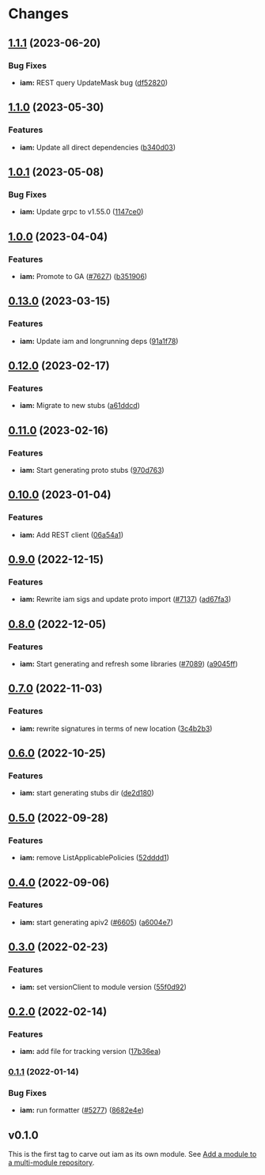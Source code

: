 # Changes


## [1.1.1](https://github.com/googleapis/google-cloud-go/compare/iam/v1.1.0...iam/v1.1.1) (2023-06-20)


### Bug Fixes

* **iam:** REST query UpdateMask bug ([df52820](https://github.com/googleapis/google-cloud-go/commit/df52820b0e7721954809a8aa8700b93c5662dc9b))

## [1.1.0](https://github.com/googleapis/google-cloud-go/compare/iam/v1.0.1...iam/v1.1.0) (2023-05-30)


### Features

* **iam:** Update all direct dependencies ([b340d03](https://github.com/googleapis/google-cloud-go/commit/b340d030f2b52a4ce48846ce63984b28583abde6))

## [1.0.1](https://github.com/googleapis/google-cloud-go/compare/iam/v1.0.0...iam/v1.0.1) (2023-05-08)


### Bug Fixes

* **iam:** Update grpc to v1.55.0 ([1147ce0](https://github.com/googleapis/google-cloud-go/commit/1147ce02a990276ca4f8ab7a1ab65c14da4450ef))

## [1.0.0](https://github.com/googleapis/google-cloud-go/compare/iam/v0.13.0...iam/v1.0.0) (2023-04-04)


### Features

* **iam:** Promote to GA ([#7627](https://github.com/googleapis/google-cloud-go/issues/7627)) ([b351906](https://github.com/googleapis/google-cloud-go/commit/b351906a10e17a02d7f7e2551bc1585fd9dc3742))

## [0.13.0](https://github.com/googleapis/google-cloud-go/compare/iam/v0.12.0...iam/v0.13.0) (2023-03-15)


### Features

* **iam:** Update iam and longrunning deps ([91a1f78](https://github.com/googleapis/google-cloud-go/commit/91a1f784a109da70f63b96414bba8a9b4254cddd))

## [0.12.0](https://github.com/googleapis/google-cloud-go/compare/iam/v0.11.0...iam/v0.12.0) (2023-02-17)


### Features

* **iam:** Migrate to new stubs ([a61ddcd](https://github.com/googleapis/google-cloud-go/commit/a61ddcd3041c7af4a15109dc4431f9b327c497fb))

## [0.11.0](https://github.com/googleapis/google-cloud-go/compare/iam/v0.10.0...iam/v0.11.0) (2023-02-16)


### Features

* **iam:** Start generating proto stubs ([970d763](https://github.com/googleapis/google-cloud-go/commit/970d763531b54b2bc75d7ff26a20b6e05150cab8))

## [0.10.0](https://github.com/googleapis/google-cloud-go/compare/iam/v0.9.0...iam/v0.10.0) (2023-01-04)


### Features

* **iam:** Add REST client ([06a54a1](https://github.com/googleapis/google-cloud-go/commit/06a54a16a5866cce966547c51e203b9e09a25bc0))

## [0.9.0](https://github.com/googleapis/google-cloud-go/compare/iam/v0.8.0...iam/v0.9.0) (2022-12-15)


### Features

* **iam:** Rewrite iam sigs and update proto import ([#7137](https://github.com/googleapis/google-cloud-go/issues/7137)) ([ad67fa3](https://github.com/googleapis/google-cloud-go/commit/ad67fa36c263c161226f7fecbab5221592374dca))

## [0.8.0](https://github.com/googleapis/google-cloud-go/compare/iam/v0.7.0...iam/v0.8.0) (2022-12-05)


### Features

* **iam:** Start generating and refresh some libraries ([#7089](https://github.com/googleapis/google-cloud-go/issues/7089)) ([a9045ff](https://github.com/googleapis/google-cloud-go/commit/a9045ff191a711089c37f1d94a63522d9939ce38))

## [0.7.0](https://github.com/googleapis/google-cloud-go/compare/iam/v0.6.0...iam/v0.7.0) (2022-11-03)


### Features

* **iam:** rewrite signatures in terms of new location ([3c4b2b3](https://github.com/googleapis/google-cloud-go/commit/3c4b2b34565795537aac1661e6af2442437e34ad))

## [0.6.0](https://github.com/googleapis/google-cloud-go/compare/iam/v0.5.0...iam/v0.6.0) (2022-10-25)


### Features

* **iam:** start generating stubs dir ([de2d180](https://github.com/googleapis/google-cloud-go/commit/de2d18066dc613b72f6f8db93ca60146dabcfdcc))

## [0.5.0](https://github.com/googleapis/google-cloud-go/compare/iam/v0.4.0...iam/v0.5.0) (2022-09-28)


### Features

* **iam:** remove ListApplicablePolicies ([52dddd1](https://github.com/googleapis/google-cloud-go/commit/52dddd1ed89fbe77e1859311c3b993a77a82bfc7))

## [0.4.0](https://github.com/googleapis/google-cloud-go/compare/iam/v0.3.0...iam/v0.4.0) (2022-09-06)


### Features

* **iam:** start generating apiv2 ([#6605](https://github.com/googleapis/google-cloud-go/issues/6605)) ([a6004e7](https://github.com/googleapis/google-cloud-go/commit/a6004e762f782869cd85688937475744f7b17e50))

## [0.3.0](https://github.com/googleapis/google-cloud-go/compare/iam/v0.2.0...iam/v0.3.0) (2022-02-23)


### Features

* **iam:** set versionClient to module version ([55f0d92](https://github.com/googleapis/google-cloud-go/commit/55f0d92bf112f14b024b4ab0076c9875a17423c9))

## [0.2.0](https://github.com/googleapis/google-cloud-go/compare/iam/v0.1.1...iam/v0.2.0) (2022-02-14)


### Features

* **iam:** add file for tracking version ([17b36ea](https://github.com/googleapis/google-cloud-go/commit/17b36ead42a96b1a01105122074e65164357519e))

### [0.1.1](https://www.github.com/googleapis/google-cloud-go/compare/iam/v0.1.0...iam/v0.1.1) (2022-01-14)


### Bug Fixes

* **iam:** run formatter ([#5277](https://www.github.com/googleapis/google-cloud-go/issues/5277)) ([8682e4e](https://www.github.com/googleapis/google-cloud-go/commit/8682e4ed57a4428a659fbc225f56c91767e2a4a9))

## v0.1.0

This is the first tag to carve out iam as its own module. See
[Add a module to a multi-module repository](https://github.com/golang/go/wiki/Modules#is-it-possible-to-add-a-module-to-a-multi-module-repository).
